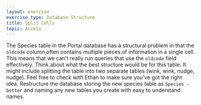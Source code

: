 ```yaml
---
layout: exercise
exercise_type: Database Structure 
title: Split Cells
topic: Access
---
```


The Species table in the Portal database has a structural problem in
that the `oldcode` column often contains multiple pieces of
information in a single cell. This means that we can't really run
queries that use the `oldcode` field effectively. Think about what the
best structure would be for this table. It might include splitting the
table into two separate tables (wink, wink, nudge, nudge). Feel free to
check with Ethan to make sure you've got the right idea. Restructure the
database storing the new species table as `Species - better` and
naming any new tables you create with easy to understand names.
